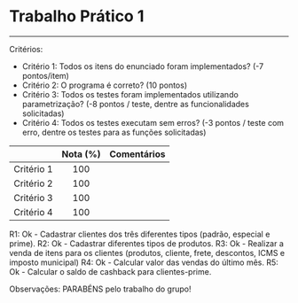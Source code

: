 # Trabalho Prático 1
--- 

Critérios: 
- Critério 1: Todos os itens do enunciado foram implementados? (-7 pontos/item)
- Critério 2: O programa é correto? (10 pontos)
- Critério 3: Todos os testes foram implementados utilizando parametrização? (-8 pontos / teste, dentre as funcionalidades solicitadas)
- Critério 4: Todos os testes executam sem erros? (-3 pontos / teste com erro, dentre os testes para as funções solicitadas)

|            | Nota (%) | Comentários                                          |
|:----------:|:--------:|:-----------------------------------------------------|
| Critério 1 | 100      |                                                      |
| Critério 2 | 100      |                                                      |
| Critério 3 | 100      |                                                      |
| Critério 4 | 100      |                                                      |


R1: Ok - Cadastrar clientes dos três diferentes tipos (padrão, especial e prime).
R2: Ok - Cadastrar diferentes tipos de produtos.
R3: Ok - Realizar a venda de itens para os clientes (produtos, cliente, frete, descontos, ICMS e imposto municipal)
R4: Ok - Calcular valor das vendas do último mês.
R5: Ok - Calcular o saldo de cashback para clientes-prime.

Observações: 
PARABÉNS pelo trabalho do grupo! 

